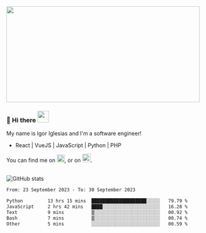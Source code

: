 <img src="https://c.tenor.com/KjVxfRrrncUAAAAd/matrix.gif" width="100%" height="250px">

### 🔭 Hi there <img src="https://raw.githubusercontent.com/MartinHeinz/MartinHeinz/master/wave.gif" width="30px">


My name is Igor Iglesias and I'm a software engineer!
<br>

<ul>
  <li> React | VueJS | JavaScript | Python | PHP </li>
</ul>
You can find me on <a href="https://twitter.com/IgorIglesias5"><img src="https://i.imgur.com/JLLlB5S.png" width="20px"></a>, or on <a href="https://www.linkedin.com/in/igor-iglesias-62478428/"><img src="https://i.imgur.com/PXyIkWx.png" width="22px"></a>.

<br>
<br>

![GitHub stats](https://github-readme-stats.vercel.app/api?username=igoiglesias&show_icons=true&count_private=true&theme=chartreuse-dark&hide_title=true)

<!--START_SECTION:waka-->

```txt
From: 23 September 2023 - To: 30 September 2023

Python         13 hrs 15 mins  ████████████████████░░░░░   79.79 %
JavaScript     2 hrs 42 mins   ████░░░░░░░░░░░░░░░░░░░░░   16.28 %
Text           9 mins          ▒░░░░░░░░░░░░░░░░░░░░░░░░   00.92 %
Bash           7 mins          ▒░░░░░░░░░░░░░░░░░░░░░░░░   00.74 %
Other          5 mins          ░░░░░░░░░░░░░░░░░░░░░░░░░   00.59 %
```

<!--END_SECTION:waka-->
